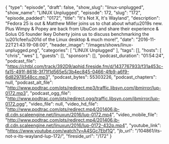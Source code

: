 {
  "type": "episode",
  "draft": false,
  "show_slug": "linux-unplugged",
  "show_name": "LINUX Unplugged",
  "episode": 172,
  "slug": "172",
  "episode_padded": "0172",
  "title": "It's Not X, It's Wayland",
  "description": "Fedora 25 is out & Matthew Miller joins us to chat about what\u2019s new. Plus Wimpy & Popey are back from UbuCon and share their experience & Solus OS founder Ikey Doherty joins us to discuss benchmarking the \u201cfeel\u201d of the Linux desktop & much more!",
  "date": "2016-11-22T21:43:19-08:00",
  "header_image": "/images/shows/linux-unplugged.png",
  "categories": [
    "LINUX Unplugged"
  ],
  "tags": [],
  "hosts": [
    "chris",
    "wes"
  ],
  "guests": [],
  "sponsors": [],
  "podcast_duration": "01:54:24",
  "podcast_file": "https://chtbl.com/track/392D9/aphid.fireside.fm/d/1437767933/f31a453c-fa15-491f-8618-3f71f1d565e5/3b4ec845-0466-4fb9-a6f9-6d82978548cc.mp3",
  "podcast_bytes": 55303226,
  "podcast_chapters": null,
  "podcast_alt_file": "http://www.podtrac.com/pts/redirect.mp3/traffic.libsyn.com/jbmirror/lup-0172.mp3",
  "podcast_ogg_file": "http://www.podtrac.com/pts/redirect.ogg/traffic.libsyn.com/jbmirror/lup-0172.ogg",
  "video_file": null,
  "video_hd_file": "http://www.podtrac.com/pts/redirect.mp4/201406.jb-dl.cdn.scaleengine.net/linuxun/2016/lup-0172.mp4",
  "video_mobile_file": "http://www.podtrac.com/pts/redirect.mp4/201406.jb-dl.cdn.scaleengine.net/linuxun/2016/lup-0172-432p.mp4",
  "youtube_link": "https://www.youtube.com/watch?v=A4SGc7Ebf1Q",
  "jb_url": "/104861/its-not-x-its-wayland-lup-172/",
  "fireside_url": "/172"
}


